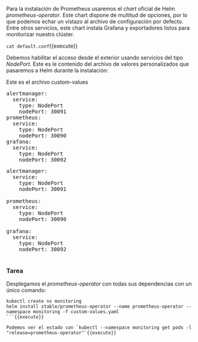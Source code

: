 Para la instalación de Prometheus usaremos el _chart_ oficial de Helm _prometheus-operator_. Este chart dispone de multitud de opciones, por lo que podemos echar un vistazo al archivo de configuración por defecto. Entre otros servicios, este chart instala Grafana y exportadores listos para monitorizar nuestro clúster.

`cat default.conf`{{execute}}

Debemos habilitar el acceso desde el exterior usando servicios del tipo _NodePort_. Este es le contenido del archivo de valores personalizados que pasaremos a Helm durante la instalación:

Este es el archivo custom-values

<pre class=file>
alertmanager:
  service:
    type: NodePort
    nodePort: 30091
prometheus:
  service:
    type: NodePort
    nodePort: 30090
grafana:
  service:
    type: NodePort
    nodePort: 30092
</pre>




<pre class="file">
alertmanager:
  service:
    type: NodePort
    nodePort: 30091

prometheus:
  service:
    type: NodePort
    nodePort: 30090

grafana:
  service:
    type: NodePort
    nodePort: 30092

</pre>

### Tarea

Desplegamos el _prometheus-operator_ con todas sus dependencias con un único comando:

```
kubectl create ns monitoring
helm install stable/prometheus-operator --name prometheus-operator --namespace monitoring -f custom-values.yaml
```{{execute}}

Podemos ver el estado con `kubectl --namespace monitoring get pods -l "release=prometheus-operator"`{{execute}}
